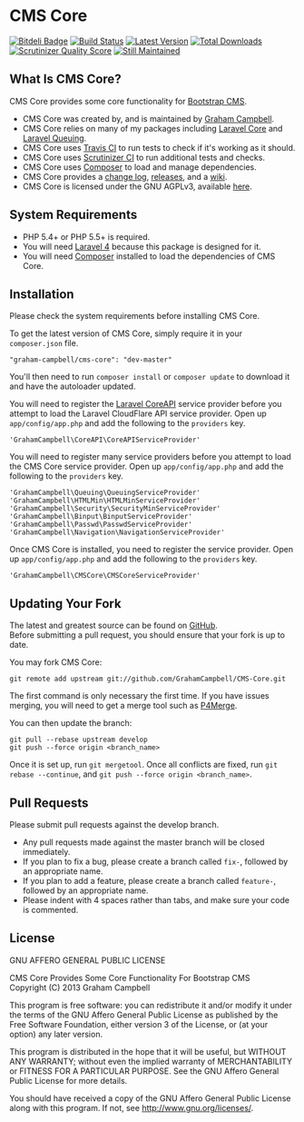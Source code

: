CMS Core
========


[![Bitdeli Badge](https://d2weczhvl823v0.cloudfront.net/GrahamCampbell/CMS-Core/trend.png)](https://bitdeli.com/free "Bitdeli Badge")
[![Build Status](https://travis-ci.org/GrahamCampbell/CMS-Core.png?branch=master)](https://travis-ci.org/GrahamCampbell/CMS-Core)
[![Latest Version](https://poser.pugx.org/graham-campbell/cms-core/v/stable.png)](https://packagist.org/packages/graham-campbell/cms-core)
[![Total Downloads](https://poser.pugx.org/graham-campbell/cms-core/downloads.png)](https://packagist.org/packages/graham-campbell/cms-core)
[![Scrutinizer Quality Score](https://scrutinizer-ci.com/g/GrahamCampbell/CMS-Core/badges/quality-score.png?s=abade2f7af64ae1b36516618be72c26f9fd560bc)](https://scrutinizer-ci.com/g/GrahamCampbell/CMS-Core)
[![Still Maintained](http://stillmaintained.com/GrahamCampbell/CMS-Core.png)](http://stillmaintained.com/GrahamCampbell/CMS-Core)


## What Is CMS Core?

CMS Core provides some core functionality for [Bootstrap CMS](https://github.com/GrahamCampbell/Bootstrap-CMS).  

* CMS Core was created by, and is maintained by [Graham Campbell](https://github.com/GrahamCampbell).  
* CMS Core relies on many of my packages including [Laravel Core](https://github.com/GrahamCampbell/Laravel-Core) and [Laravel Queuing](https://github.com/GrahamCampbell/Laravel-Queuing).  
* CMS Core uses [Travis CI](https://travis-ci.org/GrahamCampbell/CMS-Core) to run tests to check if it's working as it should.  
* CMS Core uses [Scrutinizer CI](https://scrutinizer-ci.com/g/GrahamCampbell/CMS-Core) to run additional tests and checks.  
* CMS Core uses [Composer](https://getcomposer.org) to load and manage dependencies.  
* CMS Core provides a [change log](https://github.com/GrahamCampbell/CMS-Core/blob/master/CHANGELOG.md), [releases](https://github.com/GrahamCampbell/CMS-Core/releases), and a [wiki](https://github.com/GrahamCampbell/CMS-Core/wiki).  
* CMS Core is licensed under the GNU AGPLv3, available [here](https://github.com/GrahamCampbell/CMS-Core/blob/master/LICENSE.md).  


## System Requirements

* PHP 5.4+ or PHP 5.5+ is required.
* You will need [Laravel 4](http://laravel.com) because this package is designed for it.  
* You will need [Composer](https://getcomposer.org) installed to load the dependencies of CMS Core.  


## Installation

Please check the system requirements before installing CMS Core.  

To get the latest version of CMS Core, simply require it in your `composer.json` file.

`"graham-campbell/cms-core": "dev-master"`

You'll then need to run `composer install` or `composer update` to download it and have the autoloader updated.

You will need to register the [Laravel CoreAPI](https://github.com/GrahamCampbell/Laravel-CoreAPI) service provider before you attempt to load the Laravel CloudFlare API service provider. Open up `app/config/app.php` and add the following to the `providers` key.

`'GrahamCampbell\CoreAPI\CoreAPIServiceProvider'`

You will need to register many service providers before you attempt to load the CMS Core service provider. Open up `app/config/app.php` and add the following to the `providers` key.

`'GrahamCampbell\Queuing\QueuingServiceProvider'`
`'GrahamCampbell\HTMLMin\HTMLMinServiceProvider'`
`'GrahamCampbell\Security\SecurityMinServiceProvider'`
`'GrahamCampbell\Binput\BinputServiceProvider'`
`'GrahamCampbell\Passwd\PasswdServiceProvider'`
`'GrahamCampbell\Navigation\NavigationServiceProvider'`

Once CMS Core is installed, you need to register the service provider. Open up `app/config/app.php` and add the following to the `providers` key.

`'GrahamCampbell\CMSCore\CMSCoreServiceProvider'`


## Updating Your Fork

The latest and greatest source can be found on [GitHub](https://github.com/GrahamCampbell/CMS-Core).  
Before submitting a pull request, you should ensure that your fork is up to date.  

You may fork CMS Core:  

    git remote add upstream git://github.com/GrahamCampbell/CMS-Core.git

The first command is only necessary the first time. If you have issues merging, you will need to get a merge tool such as [P4Merge](http://perforce.com/product/components/perforce_visual_merge_and_diff_tools).  

You can then update the branch:  

    git pull --rebase upstream develop
    git push --force origin <branch_name>

Once it is set up, run `git mergetool`. Once all conflicts are fixed, run `git rebase --continue`, and `git push --force origin <branch_name>`.  


## Pull Requests

Please submit pull requests against the develop branch.  

* Any pull requests made against the master branch will be closed immediately.  
* If you plan to fix a bug, please create a branch called `fix-`, followed by an appropriate name.  
* If you plan to add a feature, please create a branch called `feature-`, followed by an appropriate name.  
* Please indent with 4 spaces rather than tabs, and make sure your code is commented.  


## License

GNU AFFERO GENERAL PUBLIC LICENSE  

CMS Core Provides Some Core Functionality For Bootstrap CMS  
Copyright (C) 2013  Graham Campbell  

This program is free software: you can redistribute it and/or modify
it under the terms of the GNU Affero General Public License as published by
the Free Software Foundation, either version 3 of the License, or
(at your option) any later version.  

This program is distributed in the hope that it will be useful,
but WITHOUT ANY WARRANTY; without even the implied warranty of
MERCHANTABILITY or FITNESS FOR A PARTICULAR PURPOSE.  See the
GNU Affero General Public License for more details.  

You should have received a copy of the GNU Affero General Public License
along with this program.  If not, see <http://www.gnu.org/licenses/>.  
